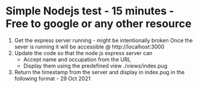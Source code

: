 # Simple Nodejs test - 15 minutes - Free to google or any other resource

1. Get the express server running - might be intentionally broken
    Once the sever is running it will be accessible @ http://localhost:3000
2. Update the code so that the node js express server can 
    - Accept name and occupation from the URL
    - Display them using the predefined view ./views/index.pug
3. Return the timestamp from the server and display in index.pug in the following format - 29 Oct 2021
